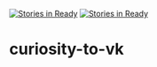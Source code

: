 [![Stories in Ready](https://badge.waffle.io/vo0doO/curiosity-to-vk.png?label=ready&title=Ready)](https://waffle.io/vo0doO/curiosity-to-vk?utm_source=badge)
[![Stories in Ready](https://badge.waffle.io/vo0doO/curiosity-to-vk.png?label=ready&title=Ready)](https://waffle.io/vo0doO/curiosity-to-vk?utm_source=badge)
# curiosity-to-vk
